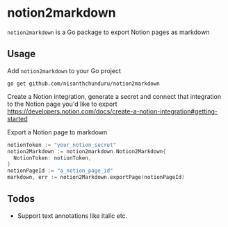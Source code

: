 # notion2markdown

`notion2markdown` is a Go package to export Notion pages as markdown

## Usage

Add  `notion2markdown` to your Go project

```
go get github.com/nisanthchunduru/notion2markdown
```

Create a Notion integration, generate a secret and connect that integration to the Notion page you'd like to export https://developers.notion.com/docs/create-a-notion-integration#getting-started

Export a Notion page to markdown

```go
notionToken := "your_notion_secret"
notion2Markdown := notion2markdown.Notion2Markdown{
  NotionToken: notionToken,
}
notionPageId := "a_notion_page_id"
markdown, err := notion2Markdown.exportPage(notionPageId)
```

## Todos

- Support text annotations like italic etc.
